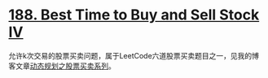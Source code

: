 # [188. Best Time to Buy and Sell Stock IV](https://leetcode.com/problems/best-time-to-buy-and-sell-stock-iv/)

允许k次交易的股票买卖问题，属于LeetCode六道股票买卖题目之一，见我的博客文章[动态规划之股票买卖系列](https://shusentang.github.io/2019/11/03/Buy-and-Sell-Stock/)。